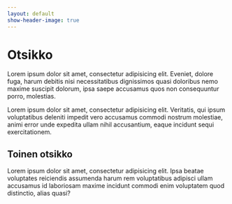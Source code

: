 ```yaml
---
layout: default
show-header-image: true
---
```


# Otsikko

Lorem ipsum dolor sit amet, consectetur adipisicing elit. Eveniet, dolore fuga, harum debitis nisi necessitatibus dignissimos quasi doloribus nemo maxime suscipit dolorum, ipsa saepe accusamus quos non consequuntur porro, molestias.

Lorem ipsum dolor sit amet, consectetur adipisicing elit. Veritatis, qui ipsum voluptatibus deleniti impedit vero accusamus commodi nostrum molestiae, animi error unde expedita ullam nihil accusantium, eaque incidunt sequi exercitationem.

## Toinen otsikko

Lorem ipsum dolor sit amet, consectetur adipisicing elit. Ipsa beatae voluptates reiciendis assumenda harum rem voluptatibus adipisci ullam accusamus id laboriosam maxime incidunt commodi enim voluptatem quod distinctio, alias quasi?